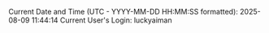 Current Date and Time (UTC - YYYY-MM-DD HH:MM:SS formatted): 2025-08-09 11:44:14
Current User's Login: luckyaiman
